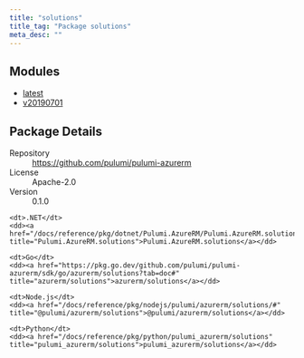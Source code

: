 ```yaml
---
title: "solutions"
title_tag: "Package solutions"
meta_desc: ""
---
```


<!-- WARNING: this file was generated by Pulumi Docs Generator. -->
<!-- Do not edit by hand unless you're certain you know what you are doing! -->



<h2 id="modules">Modules</h2>
<ul class="api">
    <li><a href="latest/" title="latest"><span class="symbol module"></span>latest</a></li>
    <li><a href="v20190701/" title="v20190701"><span class="symbol module"></span>v20190701</a></li>
</ul>

<h2 id="package-details">Package Details</h2>
<dl class="package-details">
	<dt>Repository</dt>
	<dd><a href="https://github.com/pulumi/pulumi-azurerm">https://github.com/pulumi/pulumi-azurerm</a></dd>
	<dt>License</dt>
	<dd>Apache-2.0</dd>
	<dt>Version</dt>
	<dd>0.1.0</dd>
</dl>



<dl class="tabular">

    <dt>.NET</dt>
    <dd><a href="/docs/reference/pkg/dotnet/Pulumi.AzureRM/Pulumi.AzureRM.solutions.html" title="Pulumi.AzureRM.solutions">Pulumi.AzureRM.solutions</a></dd>

    <dt>Go</dt>
    <dd><a href="https://pkg.go.dev/github.com/pulumi/pulumi-azurerm/sdk/go/azurerm/solutions?tab=doc#" title="azurerm/solutions">azurerm/solutions</a></dd>

    <dt>Node.js</dt>
    <dd><a href="/docs/reference/pkg/nodejs/pulumi/azurerm/solutions/#" title="@pulumi/azurerm/solutions">@pulumi/azurerm/solutions</a></dd>

    <dt>Python</dt>
    <dd><a href="/docs/reference/pkg/python/pulumi_azurerm/solutions" title="pulumi_azurerm/solutions">pulumi_azurerm/solutions</a></dd>

</dl>

